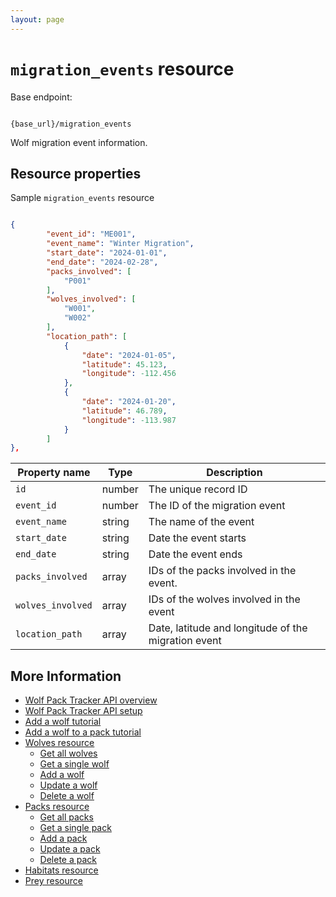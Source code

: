 ```yaml
---
layout: page
---
```


# `migration_events` resource

Base endpoint:

```shell

{base_url}/migration_events
```

Wolf migration event information.

## Resource properties

Sample `migration_events` resource

```json

{
        "event_id": "ME001",
        "event_name": "Winter Migration",
        "start_date": "2024-01-01",
        "end_date": "2024-02-28",
        "packs_involved": [
            "P001"
        ],
        "wolves_involved": [
            "W001",
            "W002"
        ],
        "location_path": [
            {
                "date": "2024-01-05",
                "latitude": 45.123,
                "longitude": -112.456
            },
            {
                "date": "2024-01-20",
                "latitude": 46.789,
                "longitude": -113.987
            }
        ]
},
```

| Property name | Type | Description |
| ------------- | ----------- | ----------- |
| `id`	|number	|The unique record ID|
| `event_id` | number | The ID of the migration event|
| `event_name` | string | The name of the event
| `start_date` | string | Date the event starts|
| `end_date` | string | Date the event ends|
| `packs_involved` | array | IDs of the packs involved in the event.|
| `wolves_involved` | array| IDs of the wolves involved in the event |
| `location_path` | array| Date, latitude and longitude of the migration event|


## More Information

* [Wolf Pack Tracker API overview](../index.md)
* [Wolf Pack Tracker API setup](../getting-started.md)
* [Add a wolf tutorial](../tutorials/add-wolf-tutorial.md)
* [Add a wolf to a pack tutorial](../tutorials/update-pack-tutorial.md)
* [Wolves resource](wolves.md)
    * [Get all wolves](wolves-get-all.md)
    * [Get a single wolf](wolves-get-single.md)
    * [Add a wolf](wolves-post.md)
    * [Update a wolf](wolves-put.md)
    * [Delete a wolf](wolves-delete.md)
* [Packs resource](packs.md)
    * [Get all packs](packs-get-all.md)
    * [Get a single pack](packs-get-single.md)
    * [Add a pack](packs-post.md)
    * [Update a  pack](packs-put.md)
    * [Delete a pack](packs-delete.md)
* [Habitats resource](habitats.md)
* [Prey resource](prey.md)
